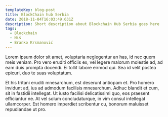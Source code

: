 ```yaml
---
templateKey: blog-post
title: BlockChain hub Serbia
date: 2018-11-04T16:03:49.631Z
description: Short description about Blockchain Hub Serbia goes here
tags:
  - Blockchain
  - Niš
  - Branko Krsmanović
---
```

Lorem ipsum dolor sit amet, voluptaria neglegentur an has, id nec quem meis veniam. Pro vero eruditi officiis ex, vel legere malorum molestie ad, ad eam duis prompta docendi. Ei tollit labore eirmod qui. Sea id velit postea epicuri, duo te suas voluptatum.

Et his tritani eruditi mnesarchum, est deserunt antiopam et. Pro homero invidunt ad, ius ad admodum facilisis mnesarchum. Adhuc blandit et cum, sit in fastidii intellegat. Ut iusto facilisi delicatissimi quo, eos praesent efficiantur ne. At vel solum concludaturque, in vim consul intellegat ullamcorper. Est homero imperdiet scribentur cu, bonorum maluisset repudiandae ut pro.
